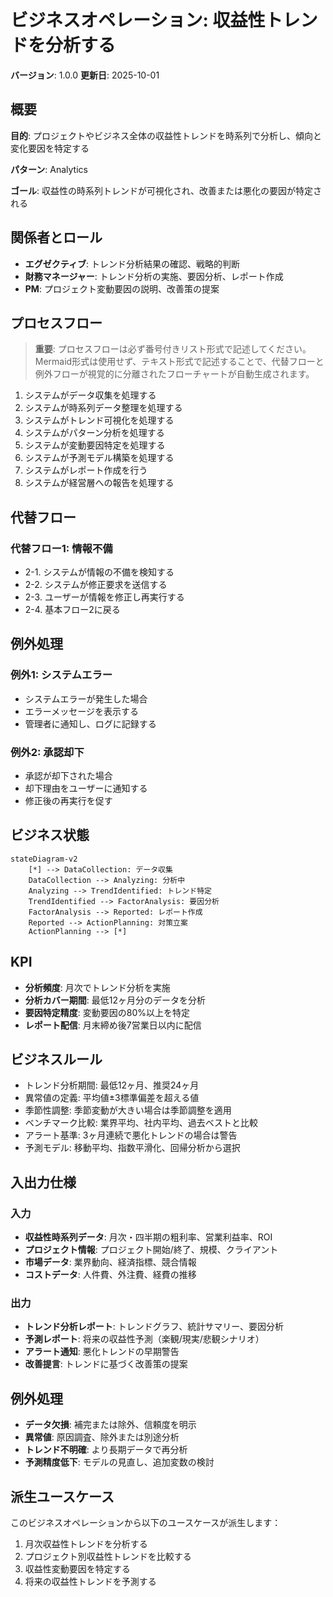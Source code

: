 # ビジネスオペレーション: 収益性トレンドを分析する

**バージョン**: 1.0.0
**更新日**: 2025-10-01

## 概要

**目的**: プロジェクトやビジネス全体の収益性トレンドを時系列で分析し、傾向と変化要因を特定する

**パターン**: Analytics

**ゴール**: 収益性の時系列トレンドが可視化され、改善または悪化の要因が特定される

## 関係者とロール

- **エグゼクティブ**: トレンド分析結果の確認、戦略的判断
- **財務マネージャー**: トレンド分析の実施、要因分析、レポート作成
- **PM**: プロジェクト変動要因の説明、改善策の提案

## プロセスフロー

> **重要**: プロセスフローは必ず番号付きリスト形式で記述してください。
> Mermaid形式は使用せず、テキスト形式で記述することで、代替フローと例外フローが視覚的に分離されたフローチャートが自動生成されます。

1. システムがデータ収集を処理する
2. システムが時系列データ整理を処理する
3. システムがトレンド可視化を処理する
4. システムがパターン分析を処理する
5. システムが変動要因特定を処理する
6. システムが予測モデル構築を処理する
7. システムがレポート作成を行う
8. システムが経営層への報告を処理する

## 代替フロー

### 代替フロー1: 情報不備
- 2-1. システムが情報の不備を検知する
- 2-2. システムが修正要求を送信する
- 2-3. ユーザーが情報を修正し再実行する
- 2-4. 基本フロー2に戻る

## 例外処理

### 例外1: システムエラー
- システムエラーが発生した場合
- エラーメッセージを表示する
- 管理者に通知し、ログに記録する

### 例外2: 承認却下
- 承認が却下された場合
- 却下理由をユーザーに通知する
- 修正後の再実行を促す

## ビジネス状態

```mermaid
stateDiagram-v2
    [*] --> DataCollection: データ収集
    DataCollection --> Analyzing: 分析中
    Analyzing --> TrendIdentified: トレンド特定
    TrendIdentified --> FactorAnalysis: 要因分析
    FactorAnalysis --> Reported: レポート作成
    Reported --> ActionPlanning: 対策立案
    ActionPlanning --> [*]
```

## KPI

- **分析頻度**: 月次でトレンド分析を実施
- **分析カバー期間**: 最低12ヶ月分のデータを分析
- **要因特定精度**: 変動要因の80%以上を特定
- **レポート配信**: 月末締め後7営業日以内に配信

## ビジネスルール

- トレンド分析期間: 最低12ヶ月、推奨24ヶ月
- 異常値の定義: 平均値±3標準偏差を超える値
- 季節性調整: 季節変動が大きい場合は季節調整を適用
- ベンチマーク比較: 業界平均、社内平均、過去ベストと比較
- アラート基準: 3ヶ月連続で悪化トレンドの場合は警告
- 予測モデル: 移動平均、指数平滑化、回帰分析から選択

## 入出力仕様

### 入力

- **収益性時系列データ**: 月次・四半期の粗利率、営業利益率、ROI
- **プロジェクト情報**: プロジェクト開始/終了、規模、クライアント
- **市場データ**: 業界動向、経済指標、競合情報
- **コストデータ**: 人件費、外注費、経費の推移

### 出力

- **トレンド分析レポート**: トレンドグラフ、統計サマリー、要因分析
- **予測レポート**: 将来の収益性予測（楽観/現実/悲観シナリオ）
- **アラート通知**: 悪化トレンドの早期警告
- **改善提言**: トレンドに基づく改善策の提案

## 例外処理

- **データ欠損**: 補完または除外、信頼度を明示
- **異常値**: 原因調査、除外または別途分析
- **トレンド不明確**: より長期データで再分析
- **予測精度低下**: モデルの見直し、追加変数の検討

## 派生ユースケース

このビジネスオペレーションから以下のユースケースが派生します：

1. 月次収益性トレンドを分析する
2. プロジェクト別収益性トレンドを比較する
3. 収益性変動要因を特定する
4. 将来の収益性トレンドを予測する
